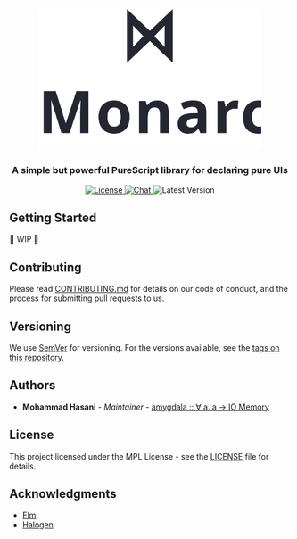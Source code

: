 <p align="center">
  <img width="400" height="253.25" src="docs/media/logo-branded.svg">
</p>

<h3 align="center">
  A simple but powerful PureScript library for declaring pure UIs
</h3>

<p align="center">
  <a href="LICENSE">
    <img alt="License" 
         src="https://img.shields.io/badge/license-MPL-%23242631?style=for-the-badge"
    >
  </a>
  <a href="https://t.me/ifpc_group">
    <img alt="Chat" 
         src="https://img.shields.io/badge/chat-Telegram-%23242631?style=for-the-badge"
    >
  </a>
  <a>
    <img alt="Latest Version" 
         src="https://img.shields.io/badge/version-0.0.0-%23242631?style=for-the-badge"
    >
  </a>
</p>

## Getting Started

🚧 WIP 🚧

## Contributing

Please read [CONTRIBUTING.md](CONTRIBUTING.md) for details on our code of conduct, and the process for submitting pull requests to us.

## Versioning

We use [SemVer](http://semver.org/) for versioning. For the versions available, see the [tags on this repository](thebrodmann/purescript-monarch/tags).

## Authors

- **Mohammad Hasani** - _Maintainer_ - [amygdala :: ∀ a. a → IO Memory](https://github.com/thebrodmann)

## License

This project licensed under the MPL License - see the [LICENSE](LICENSE) file for details.

## Acknowledgments

- [Elm](https://elm-lang.org/)
- [Halogen](https://github.com/purescript-halogen/purescript-halogen)
